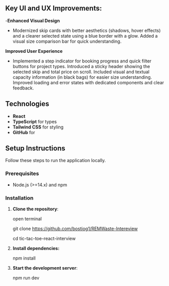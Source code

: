 ## Key UI and UX Improvements:

-**Enhanced Visual Design**

- Modernized skip cards with better aesthetics (shadows, hover effects) and a clearer selected state using a blue border with a glow. Added a visual size comparison bar for quick understanding.

**Improved User Experience**

- Implemented a step indicator for booking progress and quick filter buttons for project types. Introduced a sticky header showing the selected skip and total price on scroll. Included visual and textual capacity information (in black bags) for easier size understanding. Improved loading and error states with dedicated components and clear feedback.

## Technologies

- **React**
- **TypeScript** for types
- **Tailwind CSS** for styling
- **GitHub** for

## Setup Instructions

Follow these steps to run the application locally.

### Prerequisites

- Node.js (>=14.x) and npm

### Installation

1. **Clone the repository**:

   open terminal

   git clone https://github.com/bostiog1/REMWaste-Intereview

   cd tic-tac-toe-react-interview

2. **Install dependencies:**

   npm install

3. **Start the development server**:

   npm run dev
